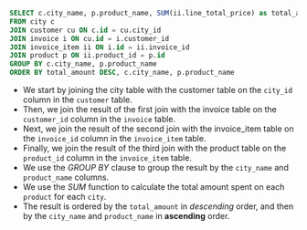 ```sql
SELECT c.city_name, p.product_name, SUM(ii.line_total_price) as total_amount
FROM city c
JOIN customer cu ON c.id = cu.city_id
JOIN invoice i ON cu.id = i.customer_id
JOIN invoice_item ii ON i.id = ii.invoice_id
JOIN product p ON ii.product_id = p.id
GROUP BY c.city_name, p.product_name
ORDER BY total_amount DESC, c.city_name, p.product_name
```

- We start by joining the city table with the customer table on the `city_id` column in the `customer` table.
- Then, we join the result of the first join with the invoice table on the `customer_id` column in the `invoice` table.
- Next, we join the result of the second join with the invoice_item table on the `invoice_id` column in the `invoice_item` table.
- Finally, we join the result of the third join with the product table on the `product_id` column in the `invoice_item` table.
- We use the _GROUP BY_ clause to group the result by the `city_name` and `product_name` columns.
- We use the _SUM_ function to calculate the total amount spent on each `product` for each `city`.
- The result is ordered by the `total_amount` in *descending* order, and then by the `city_name` and `product_name` in **ascending** order.